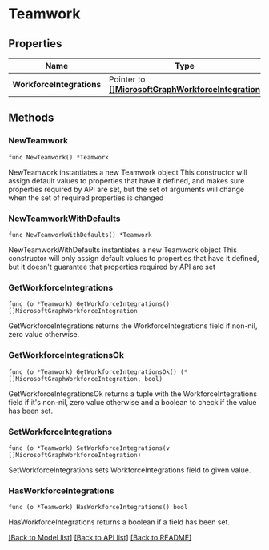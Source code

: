 # Teamwork

## Properties

Name | Type | Description | Notes
------------ | ------------- | ------------- | -------------
**WorkforceIntegrations** | Pointer to [**[]MicrosoftGraphWorkforceIntegration**](MicrosoftGraphWorkforceIntegration.md) |  | [optional] 

## Methods

### NewTeamwork

`func NewTeamwork() *Teamwork`

NewTeamwork instantiates a new Teamwork object
This constructor will assign default values to properties that have it defined,
and makes sure properties required by API are set, but the set of arguments
will change when the set of required properties is changed

### NewTeamworkWithDefaults

`func NewTeamworkWithDefaults() *Teamwork`

NewTeamworkWithDefaults instantiates a new Teamwork object
This constructor will only assign default values to properties that have it defined,
but it doesn't guarantee that properties required by API are set

### GetWorkforceIntegrations

`func (o *Teamwork) GetWorkforceIntegrations() []MicrosoftGraphWorkforceIntegration`

GetWorkforceIntegrations returns the WorkforceIntegrations field if non-nil, zero value otherwise.

### GetWorkforceIntegrationsOk

`func (o *Teamwork) GetWorkforceIntegrationsOk() (*[]MicrosoftGraphWorkforceIntegration, bool)`

GetWorkforceIntegrationsOk returns a tuple with the WorkforceIntegrations field if it's non-nil, zero value otherwise
and a boolean to check if the value has been set.

### SetWorkforceIntegrations

`func (o *Teamwork) SetWorkforceIntegrations(v []MicrosoftGraphWorkforceIntegration)`

SetWorkforceIntegrations sets WorkforceIntegrations field to given value.

### HasWorkforceIntegrations

`func (o *Teamwork) HasWorkforceIntegrations() bool`

HasWorkforceIntegrations returns a boolean if a field has been set.


[[Back to Model list]](../README.md#documentation-for-models) [[Back to API list]](../README.md#documentation-for-api-endpoints) [[Back to README]](../README.md)


